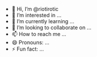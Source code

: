 - 👋 Hi, I’m @riotirotic
- 👀 I’m interested in ...
- 🌱 I’m currently learning ...
- 💞️ I’m looking to collaborate on ...
- 📫 How to reach me ...
- 😄 Pronouns: ...
- ⚡ Fun fact: ...

<!---
riotirotic/riotirotic is a ✨ special ✨ repository because its `README.md` (this file) appears on your GitHub profile.
You can click the Preview link to take a look at your changes.
--->
